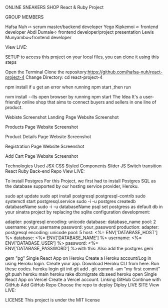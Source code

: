 ONLINE SNEAKERS SHOP
React & Ruby Project

GROUP MEMBERS


Hafsa Nuh ➪ scrum master/backend developer
Yego Kipkemoi ➪ frontend developer 
Abdi Dumale➪ frontend developer/project presentation
Lewis Munyambu➪frontend developer


View LIVE:

SETUP
to access this project on your local files, you can clone it using this steps

Open the Terminal
Clone the repository:https://github.com/hafsa-nuh/react-project-4
Change Directory: cd react-project-4

npm install
if u get an error when running npm start ,then run

nvm install --lts
open browser by running npm start
The Idea
It's a user-friendly online shop that aims to connect buyers and sellers in one line of product.

Webiste Screenshot
Landing Page
Website Screenshot

Products Page
Website Screenshot

Product Details Page
Website Screenshot

Registration Page
Website Screenshot

Add Cart Page
Website Screenshot

Technologies Used
JSX
CSS
Styled Components
Slider JS
Switch transition
React
Ruby
Back-end Repo
View LIVE:


To install Postgres
For this Project, we first had to install Postgres SQL as the database supported by our hosting service provider, Heroku.

sudo apt update
sudo apt install postgresql postgresql-contrib
sudo systemctl start postgresql.service
sudo -i -u postgres
createdb databaseName
sudo -i -u databaseName psql
set postgress as default db in your sinatra project by replacing the sqlite configuration development:

adapter: postgresql
encoding: unicode
database: database_name
pool: 2
username: your_username
password: your_password
production:
adapter: postgresql
encoding: unicode
pool: 5
host: <%= ENV['DATABASE_HOST'] %>
database: <%= ENV['DATABASE_NAME'] %>
username: <%= ENV['DATABASE_USER'] %>
password: <%= ENV['DATABASE_PASSWORD'] %>with this:
Also add the postgres gem

gem "pg"
Single React App on Heroku
Create a Heroku account/Log in using Heroku login.
Create your app.
Download Heroku CLI from here.
Run these codes.
heroku login
git init
git add .
git commit -am "my first commit"
git push heroku main
heroku rake db:migrate db:seed
heroku open
Single React App on Vercel
Create a Vercel account.
Linking GitHub
Continue with GitHub
Add GitHub Repo
Choose the repo to deploy
Diploy
LIVE SITE
View LIVE:

LICENSE
This project is under the MIT license